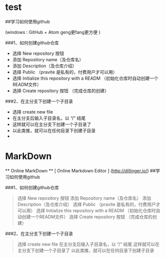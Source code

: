 # test
##学习如何使用github

(windows : GitHub + Atom geng更fang更方便 )

###1、如何创建github仓库

+ 选择 New repository 按钮 
+ 添加 Repository name（及仓库名）
+ 添加 Description（及仓库介绍）
+ 选择 Public （pravite 是私有的，付费用户才可以用）
+ 选择 Initialize this repository with a READM （初始化仓库时自动创建一个READM文件）
+ 选择 Create repository 按钮 （完成仓库的创建）

###2、在主分支下创建一个子目录

+ 选择 create new file 
+ 在主分支后输入子目录名，以 “/” 结尾
+ 这样就可以在主分支下创建一个子目录了
+ 以此类推，就可以在任何目录下创建子目录
+ 


# MarkDown
** Online MarkDown ** [ Online Markdown Editor ] (http://dillinger.io/)
##学习如何使用github

###1、如何创建github仓库

> 选择 New repository 按钮 
> 添加 Repository name（及仓库名）
> 添加 Description（及仓库介绍）
> 选择 Public （pravite 是私有的，付费用户才可以用）
> 选择 Initialize this repository with a READM （初始化仓库时自动创建一个READM文件）
> 选择 Create repository 按钮 （完成仓库的创建）

###2、在主分支下创建一个子目录

> 选择 create new file 
> 在主分支后输入子目录名，以 “/” 结尾
> 这样就可以在主分支下创建一个子目录了
> 以此类推，就可以在任何目录下创建子目录
 
